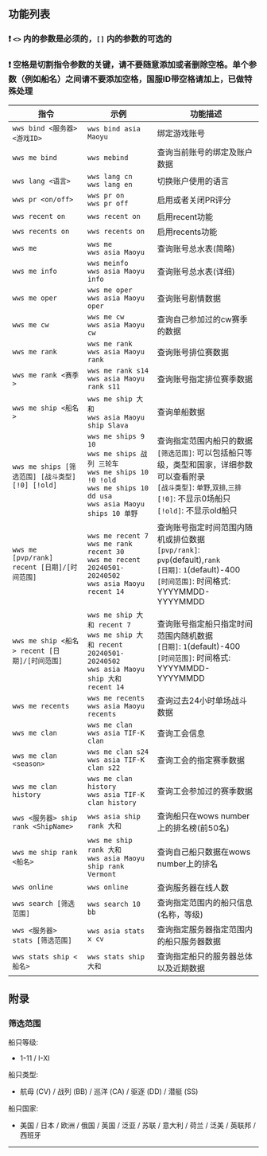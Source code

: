 ## 功能列表

### **❗ `<>` 内的参数是必须的，`[]` 内的参数的可选的**

### **❗ 空格是切割指令参数的关键，请不要随意添加或者删除空格。单个参数（例如船名）之间请不要添加空格，国服ID带空格请加上，已做特殊处理**

 
| 指令                                                     | 示例                                                                                | 功能描述                                                                                                                                                                             |
| -------------------------------------------------------- | ---------------------------------------------------------------------------------- | ------------------------------------------------------------------------------------------------------------------------------------------------------------------------------ |
| `wws bind <服务器> <游戏ID>` | `wws bind asia Maoyu` | 绑定游戏账号 |
| `wws me bind` | `wws mebind` | 查询当前账号的绑定及账户数据 | 
| `wws lang <语言>` | `wws lang cn`<br>`wws lang en` | 切换账户使用的语言 |
| `wws pr <on/off>` | `wws pr on`<br>`wws pr off` | 启用或者关闭PR评分 |
| `wws recent on` | `wws recent on` | 启用recent功能 |
| `wws recents on` | `wws recents on` | 启用recents功能 |
| `wws me` | `wws me`<br>`wws asia Maoyu` | 查询账号总水表(简略) |
| `wws me info` | `wws meinfo `<br>`wws asia Maoyu info` | 查询账号总水表(详细) |
| `wws me oper` | `wws me oper`<br>`wws asia Maoyu oper` | 查询账号剧情数据 |
| `wws me cw` | `wws me cw`<br>`wws asia Maoyu cw` | 查询自己参加过的cw赛季的数据 |
| `wws me rank` | `wws me rank`<br>`wws asia Maoyu rank` | 查询账号排位赛数据 |
| `wws me rank <赛季>` | `wws me rank s14`<br>`wws asia Maoyu rank s11` | 查询账号指定排位赛季数据 |
| `wws me ship <船名>` | `wws me ship 大和`<br>`wws asia Maoyu ship Slava` | 查询单船数据 |
| `wws me ships [筛选范围] [战斗类型] [!0] [!old]` | `wws me ships 9 10`<br>`wws me ships 战列 三轮车`<br>`wws me ships 10 !0 !old`<br>`wws me ships 10 dd usa`<br>`wws asia Maoyu ships 10 单野` | 查询指定范围内船只的数据<br>`[筛选范围]`: 可以包括船只等级，类型和国家，详细参数可以查看附录<br>`[战斗类型]`: `单野`,`双排`,`三排`<br>`[!0]`: 不显示0场船只<br>`[!old]`:  不显示old船只 |
| `wws me [pvp/rank] recent [日期]/[时间范围]` | `wws me recent 7`<br>`wws me rank recent 30`<br>`wws me recent 20240501-20240502`<br>`wws asia Maoyu recent 14` | 查询账号指定时间范围内随机或排位数据<br>`[pvp/rank]`: `pvp`(default),`rank`<br>`[日期]`: `1`(default)-400<br>`[时间范围]`: 时间格式: YYYYMMDD-YYYYMMDD |
| `wws me ship <船名> recent [日期]/[时间范围]` | `wws me ship 大和 recent 7`<br>`wws me ship 大和 recent 20240501-20240502`<br>`wws asia Maoyu ship 大和 recent 14` | 查询账号指定船只指定时间范围内随机数据<br>`[日期]`: `1`(default)-400<br>`[时间范围]`: 时间格式: YYYYMMDD-YYYYMMDD |
| `wws me recents` | `wws me recents`<br>`wws asia Maoyu recents` | 查询过去24小时单场战斗数据 |
| `wws me clan` | `wws me clan`<br>`wws asia TIF-K clan` | 查询工会信息 |
| `wws me clan <season>` | `wws me clan s24`<br>`wws asia TIF-K clan s22` | 查询工会的指定赛季数据 |
| `wws me clan history` | `wws me clan history`<br>`wws asia TIF-K clan history` | 查询工会参加过的赛季数据 |
| `wws <服务器> ship rank <ShipName>` | `wws asia ship rank 大和` | 查询船只在wows number上的排名榜(前50名)  |
| `wws me ship rank <船名>` | `wws me ship rank 大和`<br>`wws asia Maoyu ship rank Vermont` | 查询自己船只数据在wows number上的排名 |
| `wws online` | `wws online` | 查询服务器在线人数 |
| `wws search [筛选范围]` | `wws search 10 bb` | 查询指定范围内的船只信息(名称，等级) |
| `wws <服务器> stats [筛选范围]` | `wws asia stats x cv` | 查询指定服务器指定范围内的船只服务器数据 |
| `wws stats ship <船名>` | `wws stats ship 大和` | 查询指定船只的服务器总体以及近期数据 |

## 附录

### 筛选范围

船只等级: 
- 1-11 / I-XI

船只类型: 
- 航母 (CV) / 战列 (BB) / 巡洋 (CA) / 驱逐 (DD) / 潜艇 (SS)

船只国家: 
- 美国 / 日本 / 欧洲 / 俄国 / 英国 / 泛亚 / 苏联 / 意大利 / 荷兰 / 泛美 / 英联邦 / 西班牙

---
